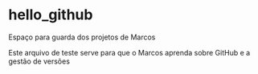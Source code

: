 # hello_github
Espaço para guarda dos projetos de Marcos

Este arquivo de teste serve para que o Marcos aprenda sobre GitHub e a gestão de versões


